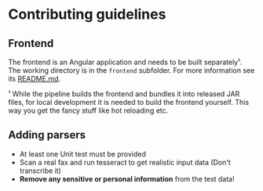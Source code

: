 # Contributing guidelines

## Frontend

The frontend is an Angular application and needs to be built separately¹. The working directory is in the `frontend` subfolder. For more information see its [README.md](./frontend/README.md).

¹ While the pipeline builds the frontend and bundles it into released JAR files, for local development it is needed to build the frontend yourself. This way you get the fancy stuff like hot reloading etc.

## Adding parsers

- At least one Unit test must be provided
- Scan a real fax and run tesseract to get realistic input data (Don't transcribe it)
- **Remove any sensitive or personal information** from the test data!